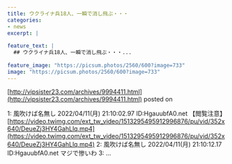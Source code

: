 ```yaml
---
title: ウクライナ兵18人、一瞬で消し飛ぶ・・・
categories:
- news
excerpt: |
  
feature_text: |
  ## ウクライナ兵18人、一瞬で消し飛ぶ・・・...
  
feature_image: "https://picsum.photos/2560/600?image=733"
image: "https://picsum.photos/2560/600?image=733"
---
```


[http://vipsister23.com/archives/9994411.html](http://vipsister23.com/archives/9994411.html)
posted on 

<!--more-->

1: 風吹けば名無し 2022/04/11(月) 21:10:02.97 ID:HgauubfA0.net 【閲覧注意】[https://video.twimg.com/ext_tw_video/1513295495912996876/pu/vid/352x640/DeueZj3HY4GahLlq.mp4](https://video.twimg.com/ext_tw_video/1513295495912996876/pu/vid/352x640/DeueZj3HY4GahLlq.mp4) 2: 風吹けば名無し 2022/04/11(月) 21:10:12.17 ID:HgauubfA0.net マジで惨いわ 3: ...
